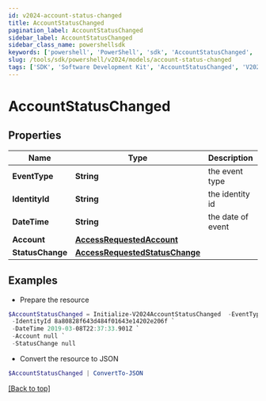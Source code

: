 ```yaml
---
id: v2024-account-status-changed
title: AccountStatusChanged
pagination_label: AccountStatusChanged
sidebar_label: AccountStatusChanged
sidebar_class_name: powershellsdk
keywords: ['powershell', 'PowerShell', 'sdk', 'AccountStatusChanged', 'V2024AccountStatusChanged'] 
slug: /tools/sdk/powershell/v2024/models/account-status-changed
tags: ['SDK', 'Software Development Kit', 'AccountStatusChanged', 'V2024AccountStatusChanged']
---
```



# AccountStatusChanged

## Properties

Name | Type | Description | Notes
------------ | ------------- | ------------- | -------------
**EventType** | **String** | the event type | [optional] 
**IdentityId** | **String** | the identity id | [optional] 
**DateTime** | **String** | the date of event | [optional] 
**Account** | [**AccessRequestedAccount**](access-requested-account) |  | [required]
**StatusChange** | [**AccessRequestedStatusChange**](access-requested-status-change) |  | [required]

## Examples

- Prepare the resource
```powershell
$AccountStatusChanged = Initialize-V2024AccountStatusChanged  -EventType AccountStatusChanged `
 -IdentityId 8a80828f643d484f01643e14202e206f `
 -DateTime 2019-03-08T22:37:33.901Z `
 -Account null `
 -StatusChange null
```

- Convert the resource to JSON
```powershell
$AccountStatusChanged | ConvertTo-JSON
```


[[Back to top]](#) 

